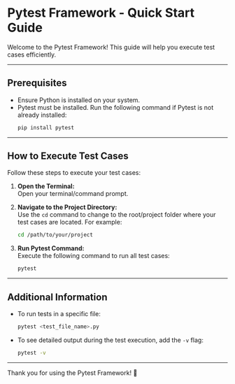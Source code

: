 
# Pytest Framework - Quick Start Guide

Welcome to the Pytest Framework! This guide will help you execute test cases efficiently.

---

## Prerequisites

- Ensure Python is installed on your system.  
- Pytest must be installed. Run the following command if Pytest is not already installed:  
  ```bash
  pip install pytest
  ```

---

## How to Execute Test Cases

Follow these steps to execute your test cases:

1. **Open the Terminal:**  
   Open your terminal/command prompt.

2. **Navigate to the Project Directory:**  
   Use the `cd` command to change to the root/project folder where your test cases are located. For example:  
   ```bash
   cd /path/to/your/project
   ```

3. **Run Pytest Command:**  
   Execute the following command to run all test cases:  
   ```bash
   pytest
   ```

---

## Additional Information

- To run tests in a specific file:  
  ```bash
  pytest <test_file_name>.py
  ```

- To see detailed output during the test execution, add the `-v` flag:  
  ```bash
  pytest -v
  ```

---

Thank you for using the Pytest Framework! 🎉
